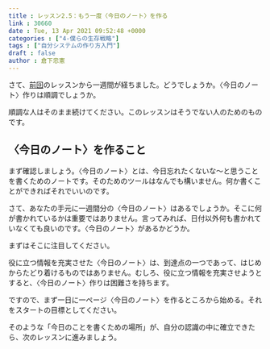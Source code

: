 ```yaml
---
title : レッスン2.5：もう一度〈今日のノート〉を作る
link : 30660
date : Tue, 13 Apr 2021 09:52:48 +0000
categories : ["4-僕らの生存戦略"]
tags : ["自分システムの作り方入門"]
draft : false
author : 倉下忠憲
---
```


さて、<a href="https://rashita.net/blog/?p=30653">前回</a>のレッスンから一週間が経ちました。どうでしょうか。〈今日のノート〉作りは順調でしょうか。

順調な人はそのまま続けてください。このレッスンはそうでない人のためのものです。

<h2>〈今日のノート〉を作ること</h2>

まず確認しましょう。〈今日のノート〉とは、今日忘れたくないな〜と思うことを書くためのノートです。そのためのツールはなんでも構いません。何か書くことができればそれでいいのです。

さて、あなたの手元に一週間分の〈今日のノート〉はあるでしょうか。そこに何が書かれているかは重要ではありません。言ってみれば、日付以外何も書かれていなくても良いのです。〈今日のノート〉があるかどうか。

まずはそこに注目してください。

役に立つ情報を充実させた〈今日のノート〉は、到達点の一つであって、はじめからたどり着けるものではありません。むしろ、役に立つ情報を充実させようとすると、〈今日のノート〉作りは困難さを持ちます。

ですので、まず一日に一ページ〈今日のノート〉を作るところから始める。それをスタートの目標としてください。

そのような「今日のことを書くための場所」が、自分の認識の中に確立できたら、次のレッスンに進みましょう。